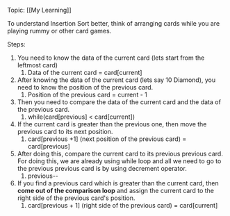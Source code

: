 Topic: [[My Learning]]

To understand Insertion Sort better, think of arranging cards while you are playing rummy or other card games.

Steps:
1. You need to know the data of the current card (lets start from the leftmost card)
	1. Data of the current card = card[current]
2. After knowing the data of the current card (lets say 10 Diamond), you need to know the position of the previous card.
	1. Position of the previous card = current - 1 
3. Then you need to compare the data of the current card and the data of the previous card.
	1. while(card[previous] < card[current])
4. If the current card is greater than the previous one, then move the previous card to its next position.
	1. card[previous +1] (next position of the previous card) = card[previous]
5. After doing this, compare the current card to its previous previous card. For doing this, we are already using while loop and all we need to go to the previous previous card is by using decrement operator.
	1. previous--
6. If you find a previous card which is greater than the current card, then **come out of the comparison loop** and assign the current card to the right side of the previous card's position.
	1. card[previous + 1] (right side of the previous card) = card[current]